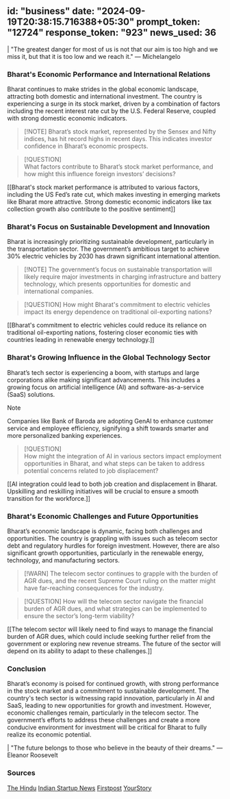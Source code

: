 
id: "business"
date: "2024-09-19T20:38:15.716388+05:30"
prompt_token: "12724"
response_token: "923"
news_used: 36
------
| "The greatest danger for most of us is not that our aim is too high and we miss it, but that it is too low and we reach it." — Michelangelo

### Bharat's Economic Performance and International Relations

Bharat continues to make strides in the global economic landscape, attracting both domestic and international investment.  The country is experiencing a surge in its stock market, driven by a combination of factors including the recent interest rate cut by the U.S. Federal Reserve, coupled with strong domestic economic indicators. 

> [!NOTE] Bharat’s stock market, represented by the Sensex and Nifty indices, has hit record highs in recent days. This indicates investor confidence in Bharat’s economic prospects. 

> [!QUESTION]  
> What factors contribute to Bharat’s stock market performance, and how might this influence foreign investors’ decisions?

[[Bharat's stock market performance is attributed to various factors, including the US Fed’s rate cut, which makes investing in emerging markets like Bharat more attractive. Strong domestic economic indicators like tax collection growth also contribute to the positive sentiment]]


### Bharat's Focus on Sustainable Development and Innovation

Bharat is increasingly prioritizing sustainable development, particularly in the transportation sector. The government’s ambitious target to achieve 30% electric vehicles by 2030 has drawn significant international attention. 

> [!NOTE] The government’s focus on sustainable transportation will likely require major investments in charging infrastructure and battery technology, which presents opportunities for domestic and international companies. 

> [!QUESTION] 
> How might Bharat's commitment to electric vehicles impact its energy dependence on traditional oil-exporting nations?

[[Bharat's commitment to electric vehicles could reduce its reliance on traditional oil-exporting nations, fostering closer economic ties with countries leading in renewable energy technology.]]


### Bharat's Growing Influence in the Global Technology Sector

Bharat’s tech sector is experiencing a boom, with startups and large corporations alike making significant advancements. This includes a growing focus on artificial intelligence (AI) and software-as-a-service (SaaS) solutions.

> [!NOTE]  
> Companies like Bank of Baroda are adopting GenAI to enhance customer service and employee efficiency, signifying a shift towards smarter and more personalized banking experiences.

> [!QUESTION]  
> How might the integration of AI in various sectors impact employment opportunities in Bharat, and what steps can be taken to address potential concerns related to job displacement?

[[AI integration could lead to both job creation and displacement in Bharat. Upskilling and reskilling initiatives will be crucial to ensure a smooth transition for the workforce.]]


### Bharat's Economic Challenges and Future Opportunities

Bharat’s economic landscape is dynamic, facing both challenges and opportunities. The country is grappling with issues such as telecom sector debt and regulatory hurdles for foreign investment. However, there are also significant growth opportunities, particularly in the renewable energy, technology, and manufacturing sectors.

> [!WARN] 
>  The telecom sector continues to grapple with the burden of AGR dues, and the recent Supreme Court ruling on the matter might have far-reaching consequences for the industry. 

> [!QUESTION] 
> How will the telecom sector navigate the financial burden of AGR dues, and what strategies can be implemented to ensure the sector’s long-term viability?

[[The telecom sector will likely need to find ways to manage the financial burden of AGR dues, which could include seeking further relief from the government or exploring new revenue streams. The future of the sector will depend on its ability to adapt to these challenges.]]


### Conclusion

Bharat’s economy is poised for continued growth, with strong performance in the stock market and a commitment to sustainable development. The country's tech sector is witnessing rapid innovation, particularly in AI and SaaS, leading to new opportunities for growth and investment. However, economic challenges remain, particularly in the telecom sector. The government’s efforts to address these challenges and create a more conducive environment for investment will be critical for Bharat to fully realize its economic potential.

| "The future belongs to those who believe in the beauty of their dreams." — Eleanor Roosevelt

### Sources

[The Hindu](https://www.thehindu.com/)
[Indian Startup News](https://indianstartupnews.com/)
[Firstpost](https://www.firstpost.com/)
[YourStory](https://yourstory.com/)

